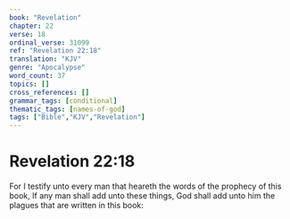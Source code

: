 ```yaml
---
book: "Revelation"
chapter: 22
verse: 18
ordinal_verse: 31099
ref: "Revelation 22:18"
translation: "KJV"
genre: "Apocalypse"
word_count: 37
topics: []
cross_references: []
grammar_tags: [conditional]
thematic_tags: [names-of-god]
tags: ["Bible","KJV","Revelation"]
---
```


# Revelation 22:18

For I testify unto every man that heareth the words of the prophecy of this book, If any man shall add unto these things, God shall add unto him the plagues that are written in this book:
